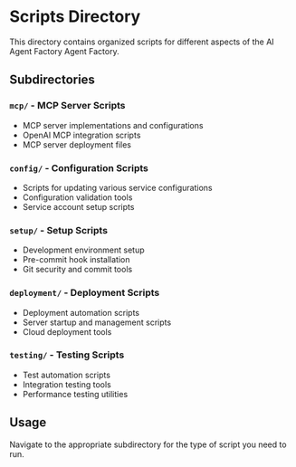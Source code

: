 # Scripts Directory

This directory contains organized scripts for different aspects of the AI Agent Factory Agent Factory.

## Subdirectories

### `mcp/` - MCP Server Scripts
- MCP server implementations and configurations
- OpenAI MCP integration scripts
- MCP server deployment files

### `config/` - Configuration Scripts
- Scripts for updating various service configurations
- Configuration validation tools
- Service account setup scripts

### `setup/` - Setup Scripts
- Development environment setup
- Pre-commit hook installation
- Git security and commit tools

### `deployment/` - Deployment Scripts
- Deployment automation scripts
- Server startup and management scripts
- Cloud deployment tools

### `testing/` - Testing Scripts
- Test automation scripts
- Integration testing tools
- Performance testing utilities

## Usage

Navigate to the appropriate subdirectory for the type of script you need to run.
